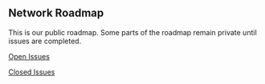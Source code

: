 ## Network Roadmap

This is our public roadmap. Some parts of the roadmap remain private until issues are completed.

[Open Issues](https://github.com/network-foundation/roadmap/issues)

[Closed Issues](https://github.com/network-foundation/roadmap/issues?q=is%3Aissue%20state%3Aclosed)
